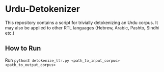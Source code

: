 # Urdu-Detokenizer

This repository contains a script for trivially detokenizing an Urdu corpus. It may also be applied to other RTL languages (Hebrew, Arabic, Pashto, Sindhi etc.)

## How to Run

Run `python3 detokenize_ltr.py <path_to_input_corpus> <path_to_output_corpus>` 

